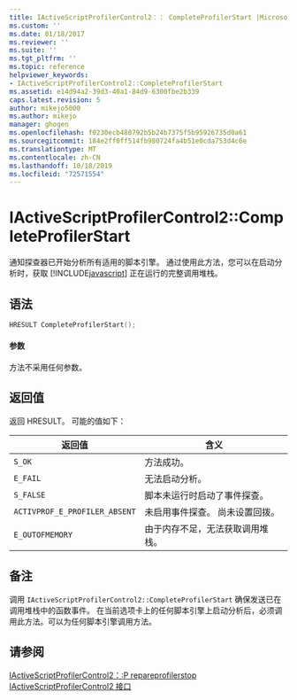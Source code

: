 ```yaml
---
title: IActiveScriptProfilerControl2：： CompleteProfilerStart |Microsoft Docs
ms.custom: ''
ms.date: 01/18/2017
ms.reviewer: ''
ms.suite: ''
ms.tgt_pltfrm: ''
ms.topic: reference
helpviewer_keywords:
- IActiveScriptProfilerControl2::CompleteProfilerStart
ms.assetid: e14d94a2-39d3-40a1-84d9-6300fbe2b339
caps.latest.revision: 5
author: mikejo5000
ms.author: mikejo
manager: ghogen
ms.openlocfilehash: f0230ecb480792b5b24b7375f5b95926735d0a61
ms.sourcegitcommit: 184e2ff0ff514fb980724fa4b51e0cda753d4c6e
ms.translationtype: MT
ms.contentlocale: zh-CN
ms.lasthandoff: 10/18/2019
ms.locfileid: "72571554"
---
```

# <a name="iactivescriptprofilercontrol2completeprofilerstart"></a>IActiveScriptProfilerControl2::CompleteProfilerStart
通知探查器已开始分析所有适用的脚本引擎。 通过使用此方法，您可以在启动分析时，获取 [!INCLUDE[javascript](../../javascript/includes/javascript-md.md)] 正在运行的完整调用堆栈。  
  
## <a name="syntax"></a>语法  
  
```cpp
HRESULT CompleteProfilerStart();  
```  
  
#### <a name="parameters"></a>参数  
 方法不采用任何参数。  
  
## <a name="return-value"></a>返回值  
 返回 HRESULT。 可能的值如下：  
  
|返回值|含义|  
|------------------|-------------|  
|`S_OK`|方法成功。|  
|`E_FAIL`|无法启动分析。|  
|`S_FALSE`|脚本未运行时启动了事件探查。|  
|`ACTIVPROF_E_PROFILER_ABSENT`|未启用事件探查。 尚未设置回拨。|  
|`E_OUTOFMEMORY`|由于内存不足，无法获取调用堆栈。|  
  
## <a name="remarks"></a>备注  
 调用 `IActiveScriptProfilerControl2::CompleteProfilerStart` 确保发送已在调用堆栈中的函数事件。 在当前选项卡上的任何脚本引擎上启动分析后，必须调用此方法。可以为任何脚本引擎调用方法。  
  
## <a name="see-also"></a>请参阅  
 [IActiveScriptProfilerControl2：:P repareprofilerstop](../../winscript/reference/iactivescriptprofilercontrol2-prepareprofilerstop.md)    
 [IActiveScriptProfilerControl2 接口](../../winscript/reference/iactivescriptprofilercontrol2-interface.md)